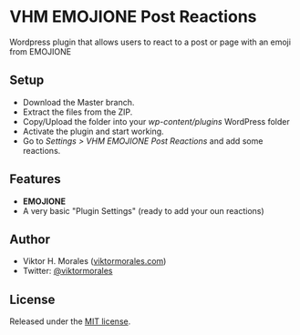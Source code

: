 # VHM EMOJIONE Post Reactions

Wordpress plugin that allows users to react to a post or page with an emoji from EMOJIONE

## Setup
* Download the Master branch.
* Extract the files from the ZIP.
* Copy/Upload the folder into your *wp-content/plugins* WordPress folder
* Activate the plugin and start working.
* Go to *Settings > VHM EMOJIONE Post Reactions* and add some reactions.

## Features
* **EMOJIONE**
* A very basic "Plugin Settings" (ready to add your oun reactions)

## Author
* Viktor H. Morales ([viktormorales.com](http://viktormorales.com))
* Twitter: [@viktormorales](http://viktormorales.com)

## License
Released under the [MIT license](http://www.opensource.org/licenses/MIT).
